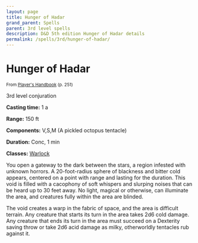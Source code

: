 ```yaml
---
layout: page
title: Hunger of Hadar
grand_parent: Spells
parent: 3rd level spells 
description: D&D 5th edition Hunger of Hadar details
permalink: /spells/3rd/hunger-of-hadar/
---
```


# Hunger of Hadar

<small>From <a target="_blank" href="https://dnd.wizards.com/products/tabletop-games/rpg-products/rpg_playershandbook">Player's Handbook</a> (p. 251)</small>

3rd level conjuration

**Casting time:** 1 a

**Range:** 150 ft

**Components:** V,S,M (A pickled octopus tentacle)

**Duration:** Conc, 1 min

**Classes:** [Warlock](/classes/warlock/)

You open a gateway to the dark between the stars, a region infested with unknown horrors. A 20-foot-radius sphere of blackness and bitter cold appears, centered on a point with range and lasting for the duration. This void is filled with a cacophony of soft whispers and slurping noises that can be heard up to 30 feet away. No light, magical or otherwise, can illuminate the area, and creatures fully within the area are blinded.

   The void creates a warp in the fabric of space, and the area is difficult terrain. Any creature that starts its turn in the area takes 2d6 cold damage. Any creature that ends its turn in the area must succeed on a Dexterity saving throw or take 2d6 acid damage as milky, otherworldly tentacles rub against it.